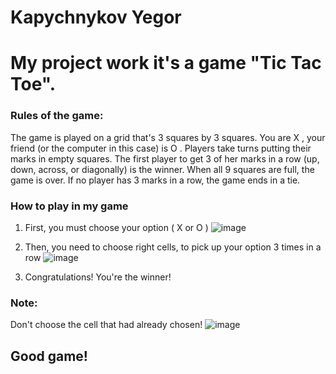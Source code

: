 # Kapychnykov Yegor
# My project work it's a game "Tic Tac Toe".
### Rules of the game:
The game is played on a grid that's 3 squares by 3 squares.
You are X , your friend (or the computer in this case) is O . Players take turns putting their marks in empty squares.
The first player to get 3 of her marks in a row (up, down, across, or diagonally) is the winner.
When all 9 squares are full, the game is over. If no player has 3 marks in a row, the game ends in a tie.
### How to play in my game
1. First, you must choose your option ( X or O )
   ![image](https://github.com/kapychnikovegor/ekapyk/assets/174281791/07133ab5-3d42-47c5-80ca-8e86108d93de)
2. Then, you need to choose right cells, to pick up your option 3 times in a row
   ![image](https://github.com/kapychnikovegor/ekapyk/assets/174281791/c7ea044f-180f-4cc7-8375-e057bd58906b)
   
4. Congratulations! You're the winner!

### Note:
Don't choose the cell that had already chosen!
![image](https://github.com/kapychnikovegor/ekapyk/assets/174281791/9c97ad4f-702a-4372-910f-2376e86567ca)

## Good game!






